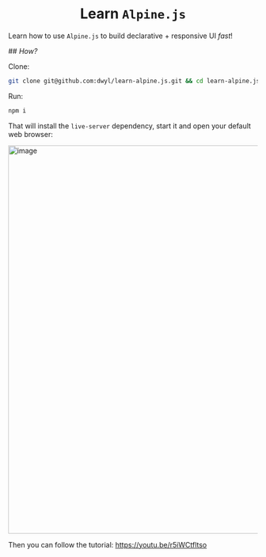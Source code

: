 
<div align="center">

# Learn `Alpine.js`

</div>

Learn how to use `Alpine.js` to build declarative + responsive UI _fast_!

## _How?_

Clone:

```sh
git clone git@github.com:dwyl/learn-alpine.js.git && cd learn-alpine.js
```

Run:

```sh
npm i
```

That will install the `live-server` dependency, start it and open your default web browser:

<img width="784" alt="image" src="https://user-images.githubusercontent.com/194400/173512514-b32d0dec-8568-4518-b493-f18ce3f82e94.png">

Then you can follow the tutorial: https://youtu.be/r5iWCtfltso